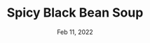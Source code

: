 ---
title: "Spicy Black Bean Soup"
date: "Feb 11, 2022"
prepTime: "15 min" 
cookingTime: "45 min"
totalTime: "60 min"
topic: "Soup"
originalLink: "https://cookieandkate.com/spicy-vegan-black-bean-soup/"
scottRating: 3.5
image: "../../images/recipe/SpicyBlackBeanSoup.png"
ingredients: [
  {
    name: Extra Virgin Olive Oil,
    amount: 2,
    unit: tbsp,
    section: Soup
  },
  {
    name: "Medium Yellow Onions",
    preparation: ", Chopped",
    amount: 2,
    unit: count,
    section: Soup
  },
  {
    name: "Celery Ribs",
    preparation: ", Finely Chopped",
    amount: 3,
    unit: count,
    section: Soup
  },
  {
    name: "Large Carrot",
    preparation: ", Peeled and sliced into thin rounds",
    amount: 1,
    unit: count,
    section: Soup
  },
  {
    name: Ground Cumin,
    amount: 4.5,
    unit: tsp,
    section: Soup
  },
  {
    name: Red Pepper Flakes,
    amount: 0.5,
    unit: tsp,
    section: Soup
  },
  {
    name: Canned Black Beans,
    amount: 60,
    unit: oz,
    section: Soup 
  },
  {
    name: Broth,
    preparation: " (vegetable or chicken)",
    amount: 4,
    unit: cups,
    section: Soup
  },
  {
    name: Pepper,
    preparation: ", Ground",
    amount: 1,
    unit: to taste,
    section: Soup
  },
  {
    name: Salt,
    amount: 1,
    unit: to taste,
    section: Soup
  },
  {
    name: Sherry Vinegar,
    amount: 2,
    unit: tsp,
    section: Soup
  },
  {
    name: Miso Paste,
    amount: 1,
    unit: tbsp,
    section: Optional
  },
  {
    name: Cilantro,
    amount: 0.25,
    unit: cup,
    section: Optional
  },
  {
    name: Avocado,
    preparation: ", Diced", 
    amount: 1,
    unit: to taste,
    section: Optional Garnishes
  },
  {
    name: Cilantro,
    preparation: ", Extra", 
    amount: 1,
    unit: to taste,
    section: Optional Garnishes
  },
  {
    name: Radishes,
    preparation: ", Thinly Sliced", 
    amount: 1,
    unit: to taste,
    section: Optional Garnishes
  },
  {
    name: Corn Tortilla Chips,
    amount: 1,
    unit: to taste,
    section: Optional Garnishes 
  },
]
directions: [
  "Saute the onions, carrots, and celery until the vegetables are soft (10 to 15 minutes)",
  "Add garlic, cumin and red papper flakes and cook until fragrant.",
  "Pour in the beans, broth, and optional miso paste, and simmer gently for about 30 minutes.",
  "Use an immersion blender to lightly blend a portion of the soup",
  "Add the remaining ingredients and serve"
]

---